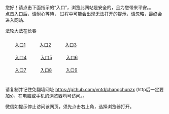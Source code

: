 您好！请点击下面指示的“入口”，浏览此网站是安全的，且为您带来平安。。 <br/>
点击入口后，请耐心等待， 过程中可能会出现无法打开的提示，请忽略，最终会进入网站. </br>

法轮大法在长春<br/>
<div style="padding:10px"><a style="margin:20px" target="_blank" href="https://d2hygt6af3i6zr.cloudfront.net/2Qpsp?soqqm" id="ccLink1" rel="nofollow">入口1</a> <a target="_blank" style="margin:20px" href="https://d1nm0ezey0mwzn.cloudfront.net/2Qpsp?aqcgagu" id="ccLink2" rel="nofollow">入口2</a> <a style="margin:20px" target="_blank" href="https://d11x3v6cjjer52.cloudfront.net/2Qpsp?wylbpbq" id="ccLink3" rel="nofollow">入口3</a></div>

<div style="padding:10px" ><a style="margin:20px" target="_blank" href="https://d2hygt6af3i6zr.cloudfront.net/2Qpsp?soqqm" id="ccLink4" rel="nofollow">入口4</a> <a style="margin:20px" href="https://d1nm0ezey0mwzn.cloudfront.net/2Qpsp?aqcgagu" target="_blank" id="ccLink5" rel="nofollow">入口5</a> <a style="margin:20px" href="https://d11x3v6cjjer52.cloudfront.net/2Qpsp?wylbpbq" target="_blank" id="ccLink6" rel="nofollow">入口6</a></div>

<div style="padding:10px"><a style="margin:20px" target="_blank" href="https://d2hygt6af3i6zr.cloudfront.net/2Qpsp?soqqm" id="ccLink7" rel="nofollow">入口7</a> <a style="margin:20px" href="https://d1nm0ezey0mwzn.cloudfront.net/2Qpsp?aqcgagu" target="_blank" id="ccLink8" rel="nofollow">入口8</a> <a style="margin:20px" target="_blank" href="https://d11x3v6cjjer52.cloudfront.net/2Qpsp?wylbpbq" id="ccLink9" rel="nofollow">入口9</a></div>

<br/>



请复制并记住免翻墙网址 https://github.com/yntd/changchunzx (http后一定要加s)，在电脑或手机的浏览器均可访问。。<br/>

微信如提示停止访问该网页，须先点击右上角，选择浏览器打开。

